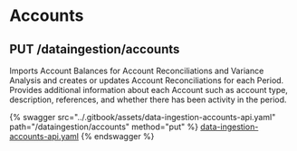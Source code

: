 # Accounts

## PUT /dataingestion/accounts

Imports Account Balances for Account Reconciliations and Variance Analysis and creates or updates Account Reconciliations for each Period. Provides additional information about each Account such as account type, description, references, and whether there has been activity in the period.

{% swagger src="../.gitbook/assets/data-ingestion-accounts-api.yaml" path="/dataingestion/accounts" method="put" %}
[data-ingestion-accounts-api.yaml](../.gitbook/assets/data-ingestion-accounts-api.yaml)
{% endswagger %}
